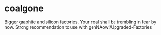 # coalgone
Bigger graphite and silicon factories. Your coal shall be trembling in fear by now. Strong recommendation to use with genNAowl/Upgraded-Factories
